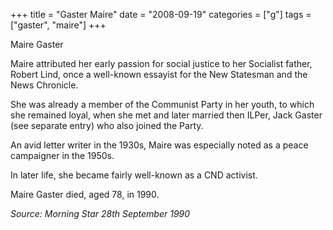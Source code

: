 +++
title = "Gaster Maire"
date = "2008-09-19"
categories = ["g"]
tags = ["gaster", "maire"]
+++

Maire Gaster

Maire attributed her early passion for social justice to her Socialist father, Robert Lind, once a well-known essayist for the New Statesman and the News Chronicle.

She was already a member of the Communist Party in her youth, to which she remained loyal, when she met and later married then ILPer, Jack Gaster (see separate entry) who also joined the Party.

An avid letter writer in the 1930s, Maire was especially noted as a peace campaigner in the 1950s.

In later life, she became fairly well-known as a CND activist.

Maire Gaster died, aged 78, in 1990.

_Source: Morning Star 28th September 1990_
